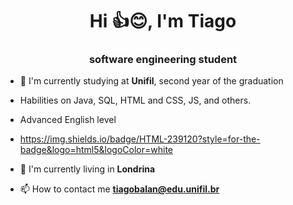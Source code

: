 
<h1 align="center">Hi 👍😊, I'm Tiago</h1>
<h3 align="center">software engineering student</h3>

- 📘 I'm currently studying at **Unifil**, second year of the graduation

- Habilities on Java, SQL, HTML and CSS, JS, and others.

- Advanced English level

- https://img.shields.io/badge/HTML-239120?style=for-the-badge&logo=html5&logoColor=white

- 🏬 I'm currently living in **Londrina**

- 📫 How to contact me **tiagobalan@edu.unifil.br**



